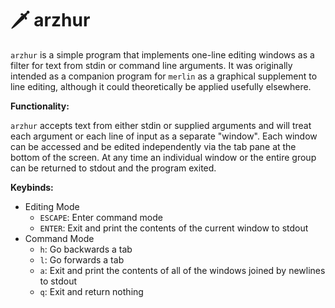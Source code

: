 # 🗡 arzhur

`arzhur` is a simple program that implements one-line editing windows as a filter for text from stdin or command line arguments. It was originally intended as a companion program for `merlin` as a graphical supplement to line editing, although it could theoretically be applied usefully elsewhere.

**Functionality:**

`arzhur` accepts text from either stdin or supplied arguments and will treat each argument or each line of input as a separate "window". Each window can be accessed and be edited independently via the tab pane at the bottom of the screen. At any time an individual window or the entire group can be returned to stdout and the program exited.

**Keybinds:**

* Editing Mode
	- `ESCAPE`: Enter command mode
	- `ENTER`: Exit and print the contents of the current window to stdout
* Command Mode
	- `h`: Go backwards a tab
	- `l`: Go forwards a tab
	- `a`: Exit and print the contents of all of the windows joined by newlines to stdout
	- `q`: Exit and return nothing